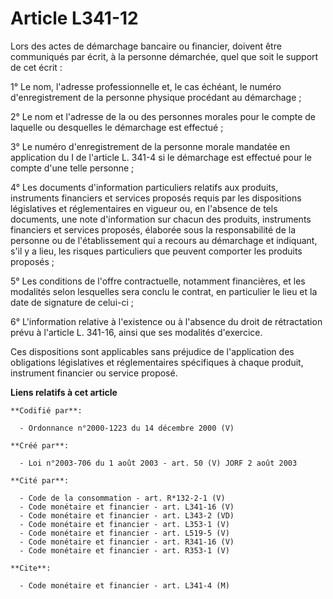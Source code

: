 # Article L341-12

Lors des actes de démarchage bancaire ou financier, doivent être communiqués par écrit, à la personne démarchée, quel que
soit le support de cet écrit :

1° Le nom, l'adresse professionnelle et, le cas échéant, le numéro d'enregistrement de la personne physique procédant au
démarchage ;

2° Le nom et l'adresse de la ou des personnes morales pour le compte de laquelle ou desquelles le démarchage est effectué ;

3° Le numéro d'enregistrement de la personne morale mandatée en application du I de l'article L. 341-4 si le démarchage est
effectué pour le compte d'une telle personne ;

4° Les documents d'information particuliers relatifs aux produits, instruments financiers et services proposés requis par les
dispositions législatives et réglementaires en vigueur ou, en l'absence de tels documents, une note d'information sur chacun
des produits, instruments financiers et services proposés, élaborée sous la responsabilité de la personne ou de
l'établissement qui a recours au démarchage et indiquant, s'il y a lieu, les risques particuliers que peuvent comporter les
produits proposés ;

5° Les conditions de l'offre contractuelle, notamment financières, et les modalités selon lesquelles sera conclu le contrat,
en particulier le lieu et la date de signature de celui-ci ;

6° L'information relative à l'existence ou à l'absence du droit de rétractation prévu à l'article L. 341-16, ainsi que ses
modalités d'exercice.

Ces dispositions sont applicables sans préjudice de l'application des obligations législatives et réglementaires spécifiques
à chaque produit, instrument financier ou service proposé.

**Liens relatifs à cet article**

	**Codifié par**:

	  - Ordonnance n°2000-1223 du 14 décembre 2000 (V)

	**Créé par**:

	  - Loi n°2003-706 du 1 août 2003 - art. 50 (V) JORF 2 août 2003

	**Cité par**:

	  - Code de la consommation - art. R*132-2-1 (V)
	  - Code monétaire et financier - art. L341-16 (V)
	  - Code monétaire et financier - art. L343-2 (VD)
	  - Code monétaire et financier - art. L353-1 (V)
	  - Code monétaire et financier - art. L519-5 (V)
	  - Code monétaire et financier - art. R341-16 (V)
	  - Code monétaire et financier - art. R353-1 (V)

	**Cite**:

	  - Code monétaire et financier - art. L341-4 (M)
